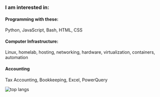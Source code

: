 ### I am interested in:

#### Programming with these:
Python, JavaScript, Bash, HTML, CSS

#### Computer Infrastructure:
Linux, homelab, hosting, networking, hardware, virtualization, containers, automation

#### Accounting
Tax Accounting, Bookkeeping, Excel, PowerQuery

![top langs](https://github-readme-stats-jay-griffins-projects.vercel.app/api/top-langs/?username=jaygriffinjay&layout=compact)
